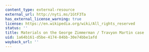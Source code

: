```yaml
---
content_type: external-resource
external_url: http://nyti.ms/1GtF3Ta
has_external_license_warning: true
license: https://en.wikipedia.org/wiki/All_rights_reserved
status: ''
title: Materials on the George Zimmerman / Travyon Martin case
uid: 1a64b161-d5be-4174-84bb-30e74bbe1afd
wayback_url: ''
---
```

